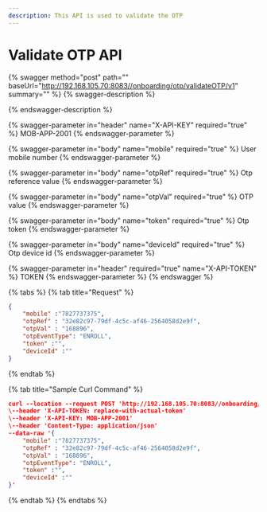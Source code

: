 ```yaml
---
description: This API is used to validate the OTP
---
```


# Validate OTP API

{% swagger method="post" path="" baseUrl="http://192.168.105.70:8083//onboarding/otp/validateOTP/v1" summary="" %}
{% swagger-description %}

{% endswagger-description %}

{% swagger-parameter in="header" name="X-API-KEY" required="true" %}
MOB-APP-2001
{% endswagger-parameter %}

{% swagger-parameter in="body" name="mobile" required="true" %}
User mobile number
{% endswagger-parameter %}

{% swagger-parameter in="body" name="otpRef" required="true" %}
Otp reference value
{% endswagger-parameter %}

{% swagger-parameter in="body" name="otpVal" required="true" %}
OTP value
{% endswagger-parameter %}

{% swagger-parameter in="body" name="token" required="true" %}
Otp token
{% endswagger-parameter %}

{% swagger-parameter in="body" name="deviceId" required="true" %}
Otp device id
{% endswagger-parameter %}

{% swagger-parameter in="header" required="true" name="X-API-TOKEN" %}
TOKEN
{% endswagger-parameter %}
{% endswagger %}

{% tabs %}
{% tab title="Request" %}
```json
{
    "mobile" :"7827737375",
    "otpRef" : "32e82c97-79df-4c5c-af46-2564058d2e9f",
    "otpVal" : "168896",
    "otpEventType": "ENROLL",
    "token" :"",
    "deviceId" :""
}
```
{% endtab %}

{% tab title="Sample Curl Command" %}
```json
curl --location --request POST 'http://192.168.105.70:8083//onboarding/otp/validateOTP/v1' \
\--header 'X-API-TOKEN: replace-with-actual-token'
\--header 'X-API-KEY: MOB-APP-2001'
\--header 'Content-Type: application/json'
--data-raw '{
    "mobile" :"7827737375",
    "otpRef" : "32e82c97-79df-4c5c-af46-2564058d2e9f",
    "otpVal" : "168896",
    "otpEventType": "ENROLL",
    "token" :"",
    "deviceId" :""
}'
```
{% endtab %}
{% endtabs %}
